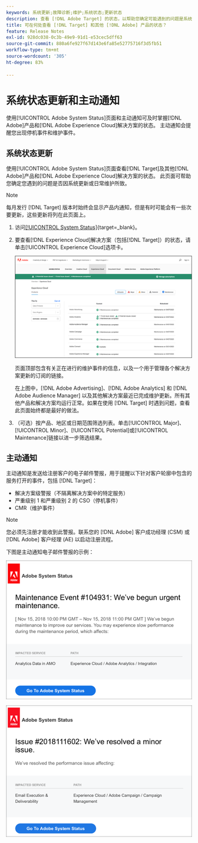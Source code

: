 ```yaml
---
keywords: 系统更新;故障诊断;维护;系统状态;更新状态
description: 查看 [!DNL Adobe Target] 的状态，以帮助您确定可能遇到的问题是系统更新还是例行维护所致。
title: 可在何处查看 [!DNL Target] 和其他 [!DNL Adobe] 产品的状态？
feature: Release Notes
exl-id: 928dc038-0c3b-49e9-91d1-e53cec5dff63
source-git-commit: 880a6fe927f67d143e6fa85e52775716f3d5fb51
workflow-type: tm+mt
source-wordcount: '305'
ht-degree: 83%

---
```


# 系统状态更新和主动通知

使用[!UICONTROL Adobe System Status]页面和主动通知可及时掌握[!DNL Adobe]产品和[!DNL Adobe Experience Cloud]解决方案的状态。 主动通知会提醒您出现停机事件和维护事件。

## 系统状态更新

使用[!UICONTROL Adobe System Status]页面查看[!DNL Target]及其他[!DNL Adobe]产品和[!DNL Adobe Experience Cloud]解决方案的状态。 此页面可帮助您确定您遇到的问题是否因系统更新或日常维护所致。

>[!NOTE]
>
>每月发行 [!DNL Target] 版本时始终会显示产品内通知，但是有时可能会有一些次要更新，这些更新将列在此页面上。

1. 访问[[!UICONTROL System Status]](https://status.adobe.com/){target=_blank}。

1. 要查看[!DNL Experience Cloud]解决方案（包括[!DNL Target]）的状态，请单击[!UICONTROL Experience Cloud]选项卡。

   ![system_status 图像](assets/system_status.png)

   页面顶部包含有关正在进行的维护事件的信息，以及一个用于管理各个解决方案更新的订阅的链接。

   在上图中，[!DNL Adobe Advertising]、[!DNL Adobe Analytics] 和 [!DNL Adobe Audience Manager] 以及其他解决方案最近已完成维护更新。所有其他产品和解决方案均运行正常。如果在使用 [!DNL Target] 时遇到问题，查看此页面始终都是最好的做法。

1. （可选）按产品、地区或日期范围筛选列表。单击[!UICONTROL Major]、[!UICONTROL Minor]、[!UICONTROL Potential]或[!UICONTROL Maintenance]链接以进一步筛选结果。

## 主动通知

主动通知是发送给注册客户的电子邮件警报，用于提醒以下针对客户轮廓中包含的服务打开的事件，包括 [!DNL Target]：

* 解决方案级警报（不隔离解决方案中的特定服务）
* 严重级别 1 和严重级别 2 的 CSO（停机事件）
* CMR（维护事件）

>[!NOTE]
>
>您必须先注册才能收到此警报。联系您的 [!DNL Adobe] 客户成功经理 (CSM) 或 [!DNL Adobe] 客户经理 (AE) 以启动注册流程。

下图是主动通知电子邮件警报的示例：

![主动通知 1](/help/main/r-release-notes/assets/proactive-notification-1.png)

![主动通知 2](/help/main/r-release-notes/assets/proactive-notification-2.png)
